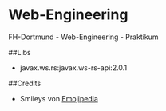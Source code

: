 # Web-Engineering
FH-Dortmund - Web-Engineering - Praktikum

##Libs
* javax.ws.rs:javax.ws-rs-api:2.0.1

##Credits
* Smileys von [Emojipedia](http://emojipedia.org/apple/)
